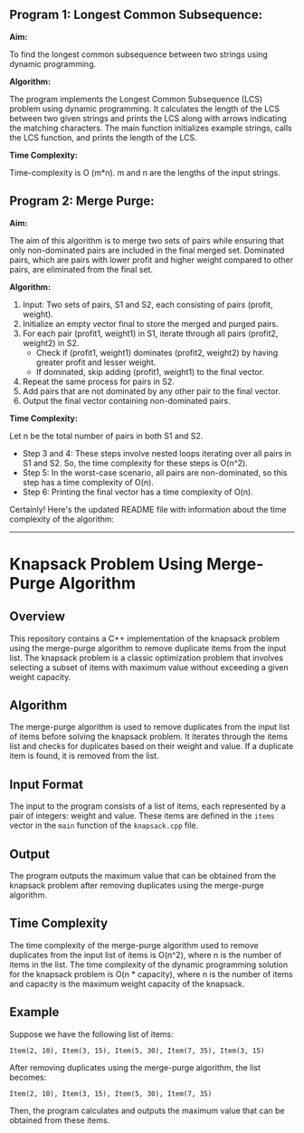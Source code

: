 ## Program 1: Longest Common Subsequence:

__Aim:__

To find the longest common subsequence between two strings using dynamic programming.

__Algorithm:__

The program implements the Longest Common Subsequence (LCS) problem using dynamic programming. It calculates the length of the LCS between two given strings and prints the LCS along with arrows indicating the matching characters. The main function initializes example strings, calls the LCS function, and prints the length of the LCS.

__Time Complexity:__

Time-complexity is O (m*n). m and n are the lengths of the input strings.

## Program 2: Merge Purge:

__Aim:__

The aim of this algorithm is to merge two sets of pairs while ensuring that only non-dominated pairs are included in the final merged set. Dominated pairs, which are pairs with lower profit and higher weight compared to other pairs, are eliminated from the final set.

__Algorithm:__

1. Input: Two sets of pairs, S1 and S2, each consisting of pairs (profit, weight).
2. Initialize an empty vector final to store the merged and purged pairs.
3. For each pair (profit1, weight1) in S1, iterate through all pairs (profit2, weight2) in S2.
   - Check if (profit1, weight1) dominates (profit2, weight2) by having greater profit and lesser weight.
   - If dominated, skip adding (profit1, weight1) to the final vector.
4. Repeat the same process for pairs in S2.
5. Add pairs that are not dominated by any other pair to the final vector.
6. Output the final vector containing non-dominated pairs.

__Time Complexity:__

Let n be the total number of pairs in both S1 and S2.

- Step 3 and 4: These steps involve nested loops iterating over all pairs in S1 and S2. So, the time complexity for these steps is O(n^2).
- Step 5: In the worst-case scenario, all pairs are non-dominated, so this step has a time complexity of O(n).
- Step 6: Printing the final vector has a time complexity of O(n).




Certainly! Here's the updated README file with information about the time complexity of the algorithm:

---

# Knapsack Problem Using Merge-Purge Algorithm

## Overview

This repository contains a C++ implementation of the knapsack problem using the merge-purge algorithm to remove duplicate items from the input list. The knapsack problem is a classic optimization problem that involves selecting a subset of items with maximum value without exceeding a given weight capacity.

## Algorithm

The merge-purge algorithm is used to remove duplicates from the input list of items before solving the knapsack problem. It iterates through the items list and checks for duplicates based on their weight and value. If a duplicate item is found, it is removed from the list.

## Input Format

The input to the program consists of a list of items, each represented by a pair of integers: weight and value. These items are defined in the `items` vector in the `main` function of the `knapsack.cpp` file.

## Output

The program outputs the maximum value that can be obtained from the knapsack problem after removing duplicates using the merge-purge algorithm.

## Time Complexity

The time complexity of the merge-purge algorithm used to remove duplicates from the input list of items is O(n^2), where n is the number of items in the list. The time complexity of the dynamic programming solution for the knapsack problem is O(n * capacity), where n is the number of items and capacity is the maximum weight capacity of the knapsack.

## Example

Suppose we have the following list of items:

```
Item(2, 10), Item(3, 15), Item(5, 30), Item(7, 35), Item(3, 15)
```

After removing duplicates using the merge-purge algorithm, the list becomes:

```
Item(2, 10), Item(3, 15), Item(5, 30), Item(7, 35)
```

Then, the program calculates and outputs the maximum value that can be obtained from these items.
